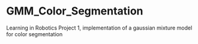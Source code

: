 # GMM_Color_Segmentation
Learning in Robotics Project 1, implementation of a gaussian mixture model for color segmentation
